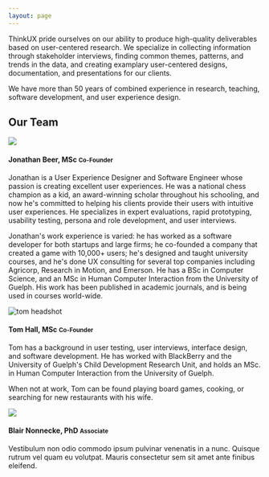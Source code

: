 ```yaml
---
layout: page
---
```

ThinkUX pride ourselves on our ability to produce high-quality deliverables based on user-centered research. We specialize in collecting information through stakeholder interviews, finding common themes, patterns, and trends in the data, and creating examplary user-centered designs, documentation, and presentations for our clients.  

We have more than 50 years of combined experience in research, teaching, software development, and user experience design.  

<h2 class="m-b-20">Our Team</h2>
<div class="row">
  <div class="col-xs-12 col-md-4 m-b-20">
    <img class="headshot" src="{{ site.baseurl }}/images/placeholder.png" />
    <h4 class="text-center">Jonathan Beer, MSc <small>Co-Founder</small></h4>
    <p>
    Jonathan is a User Experience Designer and Software Engineer whose passion is creating excellent user experiences.  He was a national chess champion as a kid, an award-winning scholar throughout his schooling, and now he's committed to helping his clients provide their users with intuitive user experiences.  He specializes in expert evaluations, rapid prototyping, usability testing, persona and role development, and user interviews.
    </p>
    <p>
    Jonathan's work experience is varied: he has worked as a software developer for both startups and large firms; he co-founded a company that created a game with 10,000+ users; he's designed and taught university courses, and he's done UX consulting for several top companies including Agricorp, Research in Motion, and Emerson. He has a BSc in Computer Science, and an MSc in Human Computer Interaction from the University of Guelph.  His work has been published in academic journals, and is being used in courses world-wide.
    </p>
    
  </div>
  <div class="col-xs-12 col-md-4 m-b-20">
    <img class="headshot" src="{{ site.baseurl }}/images/tom.jpg" alt="tom headshot" />
    <h4 class="text-center">Tom Hall, MSc <small>Co-Founder</small></h4>
    <p>
    Tom has a background in user testing, user interviews, interface design, and software development. He has worked with BlackBerry and the University of Guelph's Child Development Research Unit, and holds an MSc. in Human Computer Interaction from the University of Guelph. 
    </p>  
    <p>
    When not at work, Tom can be found playing board games, cooking, or searching for new restaurants with his wife.
    </p>
  </div>
  <div class="col-xs-12 col-md-4 m-b-20">
    <img class="headshot" src="{{ site.baseurl }}/images/placeholder.png" />
    <h4 class="text-center">Blair Nonnecke, PhD <small>Associate</small></h4>
    <p>
      Vestibulum non odio commodo ipsum pulvinar venenatis in a nunc. Quisque rutrum vel quam eu volutpat. Mauris consectetur sem sit 
      amet ante finibus eleifend.
    </p>
  </div>
</div>
